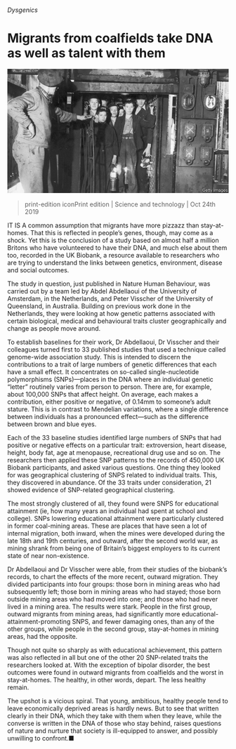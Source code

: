 ###### Dysgenics

# Migrants from coalfields take DNA as well as talent with them 

![image](images/20191026_stp001.jpg) 

> print-edition iconPrint edition | Science and technology | Oct 24th 2019 

IT IS A common assumption that migrants have more pizzazz than stay-at-homes. That this is reflected in people’s genes, though, may come as a shock. Yet this is the conclusion of a study based on almost half a million Britons who have volunteered to have their DNA, and much else about them too, recorded in the UK Biobank, a resource available to researchers who are trying to understand the links between genetics, environment, disease and social outcomes. 

The study in question, just published in Nature Human Behaviour, was carried out by a team led by Abdel Abdellaoui of the University of Amsterdam, in the Netherlands, and Peter Visscher of the University of Queensland, in Australia. Building on previous work done in the Netherlands, they were looking at how genetic patterns associated with certain biological, medical and behavioural traits cluster geographically and change as people move around. 

To establish baselines for their work, Dr Abdellaoui, Dr Visscher and their colleagues turned first to 33 published studies that used a technique called genome-wide association study. This is intended to discern the contributions to a trait of large numbers of genetic differences that each have a small effect. It concentrates on so-called single-nucleotide polymorphisms (SNPs)—places in the DNA where an individual genetic “letter” routinely varies from person to person. There are, for example, about 100,000 SNPs that affect height. On average, each makes a contribution, either positive or negative, of 0.14mm to someone’s adult stature. This is in contrast to Mendelian variations, where a single difference between individuals has a pronounced effect—such as the difference between brown and blue eyes. 

Each of the 33 baseline studies identified large numbers of SNPs that had positive or negative effects on a particular trait: extroversion, heart disease, height, body fat, age at menopause, recreational drug use and so on. The researchers then applied these SNP patterns to the records of 450,000 UK Biobank participants, and asked various questions. One thing they looked for was geographical clustering of SNPS related to individual traits. This, they discovered in abundance. Of the 33 traits under consideration, 21 showed evidence of SNP-related geographical clustering. 

The most strongly clustered of all, they found were SNPS for educational attainment (ie, how many years an individual had spent at school and college). SNPs lowering educational attainment were particularly clustered in former coal-mining areas. These are places that have seen a lot of internal migration, both inward, when the mines were developed during the late 18th and 19th centuries, and outward, after the second world war, as mining shrank from being one of Britain’s biggest employers to its current state of near non-existence. 

Dr Abdellaoui and Dr Visscher were able, from their studies of the biobank’s records, to chart the effects of the more recent, outward migration. They divided participants into four groups: those born in mining areas who had subsequently left; those born in mining areas who had stayed; those born outside mining areas who had moved into one; and those who had never lived in a mining area. The results were stark. People in the first group, outward migrants from mining areas, had significantly more educational-attainment-promoting SNPS, and fewer damaging ones, than any of the other groups, while people in the second group, stay-at-homes in mining areas, had the opposite. 

Though not quite so sharply as with educational achievement, this pattern was also reflected in all but one of the other 20 SNP-related traits the researchers looked at. With the exception of bipolar disorder, the best outcomes were found in outward migrants from coalfields and the worst in stay-at-homes. The healthy, in other words, depart. The less healthy remain. 

The upshot is a vicious spiral. That young, ambitious, healthy people tend to leave economically deprived areas is hardly news. But to see that written clearly in their DNA, which they take with them when they leave, while the converse is written in the DNA of those who stay behind, raises questions of nature and nurture that society is ill-equipped to answer, and possibly unwilling to confront.■ 

